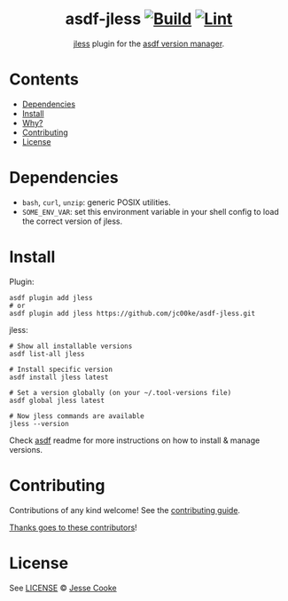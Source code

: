 <div align="center">

# asdf-jless [![Build](https://github.com/jc00ke/asdf-jless/actions/workflows/build.yml/badge.svg)](https://github.com/jc00ke/asdf-jless/actions/workflows/build.yml) [![Lint](https://github.com/jc00ke/asdf-jless/actions/workflows/lint.yml/badge.svg)](https://github.com/jc00ke/asdf-jless/actions/workflows/lint.yml)

[jless](https://pauljuliusmartinez.github.io/) plugin for the [asdf version manager](https://asdf-vm.com).

</div>

# Contents

- [Dependencies](#dependencies)
- [Install](#install)
- [Why?](#why)
- [Contributing](#contributing)
- [License](#license)

# Dependencies

- `bash`, `curl`, `unzip`: generic POSIX utilities.
- `SOME_ENV_VAR`: set this environment variable in your shell config to load the correct version of jless.

# Install

Plugin:

```shell
asdf plugin add jless
# or
asdf plugin add jless https://github.com/jc00ke/asdf-jless.git
```

jless:

```shell
# Show all installable versions
asdf list-all jless

# Install specific version
asdf install jless latest

# Set a version globally (on your ~/.tool-versions file)
asdf global jless latest

# Now jless commands are available
jless --version
```

Check [asdf](https://github.com/asdf-vm/asdf) readme for more instructions on how to
install & manage versions.

# Contributing

Contributions of any kind welcome! See the [contributing guide](contributing.md).

[Thanks goes to these contributors](https://github.com/jc00ke/asdf-jless/graphs/contributors)!

# License

See [LICENSE](LICENSE) © [Jesse Cooke](https://github.com/jc00ke/)
